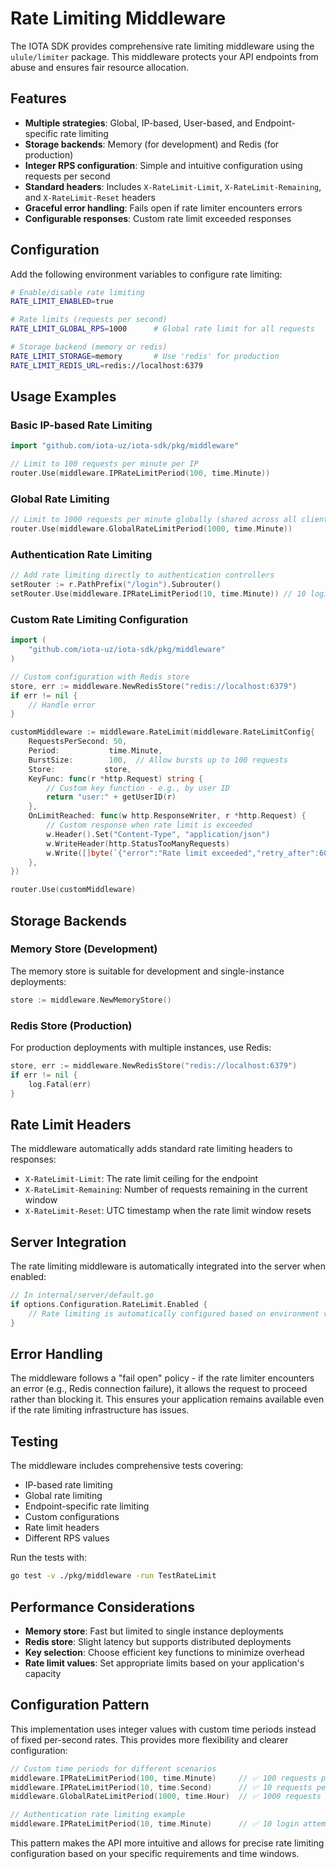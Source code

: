 # Rate Limiting Middleware

The IOTA SDK provides comprehensive rate limiting middleware using the `ulule/limiter` package. This middleware protects your API endpoints from abuse and ensures fair resource allocation.

## Features

- **Multiple strategies**: Global, IP-based, User-based, and Endpoint-specific rate limiting
- **Storage backends**: Memory (for development) and Redis (for production)
- **Integer RPS configuration**: Simple and intuitive configuration using requests per second
- **Standard headers**: Includes `X-RateLimit-Limit`, `X-RateLimit-Remaining`, and `X-RateLimit-Reset` headers
- **Graceful error handling**: Fails open if rate limiter encounters errors
- **Configurable responses**: Custom rate limit exceeded responses

## Configuration

Add the following environment variables to configure rate limiting:

```bash
# Enable/disable rate limiting
RATE_LIMIT_ENABLED=true

# Rate limits (requests per second)
RATE_LIMIT_GLOBAL_RPS=1000      # Global rate limit for all requests

# Storage backend (memory or redis)
RATE_LIMIT_STORAGE=memory       # Use 'redis' for production
RATE_LIMIT_REDIS_URL=redis://localhost:6379
```

## Usage Examples

### Basic IP-based Rate Limiting

```go
import "github.com/iota-uz/iota-sdk/pkg/middleware"

// Limit to 100 requests per minute per IP
router.Use(middleware.IPRateLimitPeriod(100, time.Minute))
```

### Global Rate Limiting

```go
// Limit to 1000 requests per minute globally (shared across all clients)
router.Use(middleware.GlobalRateLimitPeriod(1000, time.Minute))
```

### Authentication Rate Limiting

```go
// Add rate limiting directly to authentication controllers
setRouter := r.PathPrefix("/login").Subrouter()
setRouter.Use(middleware.IPRateLimitPeriod(10, time.Minute)) // 10 login attempts per minute per IP
```

### Custom Rate Limiting Configuration

```go
import (
    "github.com/iota-uz/iota-sdk/pkg/middleware"
)

// Custom configuration with Redis store
store, err := middleware.NewRedisStore("redis://localhost:6379")
if err != nil {
    // Handle error
}

customMiddleware := middleware.RateLimit(middleware.RateLimitConfig{
    RequestsPerSecond: 50,
    Period:           time.Minute,
    BurstSize:        100,  // Allow bursts up to 100 requests
    Store:           store,
    KeyFunc: func(r *http.Request) string {
        // Custom key function - e.g., by user ID
        return "user:" + getUserID(r)
    },
    OnLimitReached: func(w http.ResponseWriter, r *http.Request) {
        // Custom response when rate limit is exceeded
        w.Header().Set("Content-Type", "application/json")
        w.WriteHeader(http.StatusTooManyRequests)
        w.Write([]byte(`{"error":"Rate limit exceeded","retry_after":60}`))
    },
})

router.Use(customMiddleware)
```

## Storage Backends

### Memory Store (Development)

The memory store is suitable for development and single-instance deployments:

```go
store := middleware.NewMemoryStore()
```

### Redis Store (Production)

For production deployments with multiple instances, use Redis:

```go
store, err := middleware.NewRedisStore("redis://localhost:6379")
if err != nil {
    log.Fatal(err)
}
```

## Rate Limit Headers

The middleware automatically adds standard rate limiting headers to responses:

- `X-RateLimit-Limit`: The rate limit ceiling for the endpoint
- `X-RateLimit-Remaining`: Number of requests remaining in the current window
- `X-RateLimit-Reset`: UTC timestamp when the rate limit window resets

## Server Integration

The rate limiting middleware is automatically integrated into the server when enabled:

```go
// In internal/server/default.go
if options.Configuration.RateLimit.Enabled {
    // Rate limiting is automatically configured based on environment variables
}
```

## Error Handling

The middleware follows a "fail open" policy - if the rate limiter encounters an error (e.g., Redis connection failure), it allows the request to proceed rather than blocking it. This ensures your application remains available even if the rate limiting infrastructure has issues.

## Testing

The middleware includes comprehensive tests covering:

- IP-based rate limiting
- Global rate limiting  
- Endpoint-specific rate limiting
- Custom configurations
- Rate limit headers
- Different RPS values

Run the tests with:

```bash
go test -v ./pkg/middleware -run TestRateLimit
```

## Performance Considerations

- **Memory store**: Fast but limited to single instance deployments
- **Redis store**: Slight latency but supports distributed deployments
- **Key selection**: Choose efficient key functions to minimize overhead
- **Rate limit values**: Set appropriate limits based on your application's capacity

## Configuration Pattern

This implementation uses integer values with custom time periods instead of fixed per-second rates. This provides more flexibility and clearer configuration:

```go
// Custom time periods for different scenarios
middleware.IPRateLimitPeriod(100, time.Minute)     // ✅ 100 requests per minute per IP
middleware.IPRateLimitPeriod(10, time.Second)      // ✅ 10 requests per second per IP
middleware.GlobalRateLimitPeriod(1000, time.Hour)  // ✅ 1000 requests per hour globally

// Authentication rate limiting example
middleware.IPRateLimitPeriod(10, time.Minute)      // ✅ 10 login attempts per minute per IP
```

This pattern makes the API more intuitive and allows for precise rate limiting configuration based on your specific requirements and time windows.